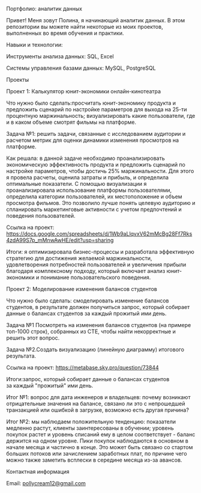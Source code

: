 Портфолио: аналитик данных

Привет! Меня зовут Полина, я начинающий аналитик данных. В этом репозитории вы можете найти некоторые из моих проектов, выполненных во время обучения и практики.

Навыки и технологии:

Инструменты анализа данных: SQL, Excel

Системы управления базами данных: MySQL, PostgreSQL

Проекты

Проект 1: Калькулятор юнит-экономики онлайн-кинотеатра

Что нужно было сделать:просчитать юнит-экономику продукта и предложить сценарий по настройке параметров для выхода на 25-ти процентную маржинальность; визуализировать какие пользователи, где и в каком объеме смотрят фильмы на платформе.

Задача №1: решить задачи, связанные с исследованием аудитории и расчетом метрик для оценки динамики изменения просмотров на платформе.

Как решала: в данной задаче необходимо проанализировать экономическую эффективность продукта и предложить сценарий по настройке параметров, чтобы достичь 25% маржинальности. Для этого я провела расчеты, оценила затраты и прибыль, и определила оптимальные показатели. С помощью визуализации я проанализировала использование платформы пользователями, определила категории пользователей, их местоположение и объем просмотра фильмов. Это позволило лучше понять целевую аудиторию и спланировать маркетинговые активности с учетом предпочтений и поведения пользователей. 

Ссылка на проект: https://docs.google.com/spreadsheets/d/1Wb9aLlqvxV62mMcBg28Ff7Rks4zdA99S7p_mMnwAwHE/edit?usp=sharing

Итоги: я оптимизировала бизнес-процессы и разработала эффективную стратегию для достижения желаемой маржинальности, удовлетворения потребностей пользователей и увеличения прибыли благодаря комплексному подходу, который включает анализ юнит-экономики и понимание пользовательского поведения.

Проект 2: Моделирование изменения балансов студентов

Что нужно было сделать: смоделировать изменение балансов студентов, в результате должен получиться запрос, который собирает данные о балансах студентов за каждый прожитый ими день.

Задача №1 Посмотреть на изменения балансов студентов (на примере топ-1000 строк), собранных из CTE, чтобы найти некорректные и решить этот вопрос.

Задача №2.Создать визуализацию (линейную диаграмму) итогового результата. 

Ссылка на проект: https://metabase.sky.pro/question/73844

Итоги:запрос, который собирает данные о балансах студентов за каждый "прожитый" ими день.

Итог №1: вопрос для дата инженеров и владельцев: почему возникают отрицательные значения на балансе, связано ли это с непрошедшей транзакцией или ошибкой в загрузке, возможно есть другая причина?

Итог №2: мы наблюдаем положительную тенденцию: показатели медленно растут, клиенты заинтересованы в обучении; уровень покупок растет и уровень списаний ему в целом соответствует - баланс держится на одном уровне. Пики покупок наблюдаются в основном в начале месяца и частично в конце. Это может быть связано со стартом больших потоков или зачислением заработных плат, по причине чего можно также заметить всплески в середине месяца из-за авансов. 

Контактная информация

Email: pollycream12@gmail.com
 


